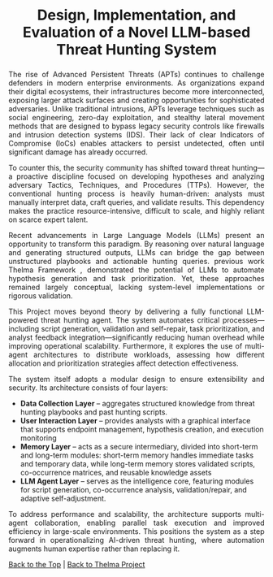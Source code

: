 <h1 align="center">
  <br />
  Design, Implementation, and Evaluation of a Novel LLM-based Threat Hunting System
  <br />

  ### 

<p align="justify"> The rise of Advanced Persistent Threats (APTs) continues to challenge defenders in modern enterprise environments. As organizations expand their digital ecosystems, their infrastructures become more interconnected, exposing larger attack surfaces and creating opportunities for sophisticated adversaries. Unlike traditional intrusions, APTs leverage techniques such as social engineering, zero-day exploitation, and stealthy lateral movement methods that are designed to bypass legacy security controls like firewalls and intrusion detection systems (IDS). Their lack of clear Indicators of Compromise (IoCs) enables attackers to persist undetected, often until significant damage has already occurred. </p>

<p align="justify"> To counter this, the security community has shifted toward threat hunting—a proactive discipline focused on developing hypotheses and analyzing adversary Tactics, Techniques, and Procedures (TTPs). However, the conventional hunting process is heavily human-driven: analysts must manually interpret data, craft queries, and validate results. This dependency makes the practice resource-intensive, difficult to scale, and highly reliant on scarce expert talent.  </p>
 
<p align="justify">Recent advancements in Large Language Models (LLMs) present an opportunity to transform this paradigm. By reasoning over natural language and generating structured outputs, LLMs can bridge the gap between unstructured playbooks and actionable hunting queries. previous work Thelma Framework  , demonstrated the potential of LLMs to automate hypothesis generation and task prioritization. Yet, these approaches remained largely conceptual, lacking system-level implementations or rigorous validation. </p>

<p align="justify"> This Project moves beyond theory by delivering a fully functional LLM-powered threat hunting agent. The system automates critical processes—including script generation, validation and self-repair, task prioritization, and analyst feedback integration—significantly reducing human overhead while improving operational scalability. Furthermore, it explores the use of multi-agent architectures to distribute workloads, assessing how different allocation and prioritization strategies affect detection effectiveness. </p>

<p align="justify"> The system itself adopts a modular design to ensure extensibility and security. Its architecture consists of four layers: </p>

-  <b>Data Collection Layer</b> – aggregates structured knowledge from threat hunting playbooks and past hunting scripts.
-  <b>User Interaction Layer</b> – provides analysts with a graphical interface that supports endpoint management, hypothesis creation, and execution monitoring
- <b> Memory Layer</b> – acts as a secure intermediary, divided into short-term and long-term modules: short-term memory handles immediate tasks and temporary data, while long-term memory stores validated scripts, co-occurrence matrices, and reusable knowledge assets
-  <b>LLM Agent Layer</b> – serves as the intelligence core, featuring modules for script generation, co-occurrence analysis, validation/repair, and adaptive self-adjustment.

<p align="justify"> To address performance and scalability, the architecture supports multi-agent collaboration, enabling parallel task execution and improved efficiency in large-scale environments. This positions the system as a step forward in operationalizing AI-driven threat hunting, where automation augments human expertise rather than replacing it.</p>

[Back to the Top](https://github.com/ntust-im-labyrinth/labyrinth/blob/GilvyThelmaProjectM/projects/Thelma/Evaluation%20of%20a%20novel%20LLM-based%20threat%20hunting%20system/README.md#----design-implementation-and-evaluation-of-a-novel-llm-based-threat-hunting-system--) | [Back to Thelma Project](https://github.com/ntust-im-labyrinth/labyrinth/blob/GilvyThelmaProjectM/projects/Thelma/README.md#----thelma-project--)
 ### 
